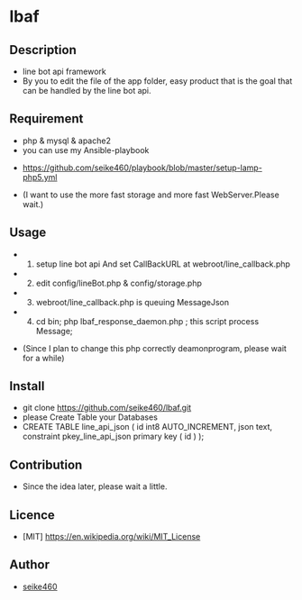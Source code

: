 lbaf
====

## Description
* line bot api framework
* By you to edit the file of the app folder, easy product that is the goal that can be handled by the line bot api.

## Requirement
* php & mysql & apache2
* you can use my Ansible-playbook
 - https://github.com/seike460/playbook/blob/master/setup-lamp-php5.yml
* (I want to use the more fast storage and more fast WebServer.Please wait.)

## Usage
* 1. setup line bot api And set CallBackURL at webroot/line_callback.php 
* 2. edit config/lineBot.php & config/storage.php
* 3. webroot/line_callback.php is queuing MessageJson
* 4. cd bin; php lbaf_response_daemon.php ; this script process Message;
 - (Since I plan to change this php correctly deamonprogram, please wait for a while)

## Install
* git clone https://github.com/seike460/lbaf.git
* please Create Table your Databases
* CREATE TABLE line_api_json (
  id int8 AUTO_INCREMENT,
  json text,
  constraint pkey_line_api_json primary key (
    id
  )
);

## Contribution
* Since the idea later, please wait a little.

## Licence
* [MIT] https://en.wikipedia.org/wiki/MIT_License

## Author
* [seike460](https://github.com/seike460)
